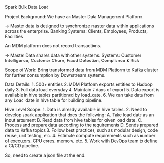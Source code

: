 Spark Bulk Data Load

Project Background:
We have an Master Data Management Platform. 

-> Master data is designed to synchronize master data within applications across the enterprise. 
Banking Systems: Clients, Employees, Products, Facilities

An MDM platform does not record transactions. 

-> Master Data shares data with other systems.
Systems: Customer Intelligence, Customer Churn, Fraud Detection, Compliance & Risk

Scope of Work: Bring transformed data from MDM Platform to Kafka cluster for further consumption by Downstream systems.

Data Details: 1. 500+ entities
	2. MDM Platform exports entities to Hadoop daily
	3. Full data load everyday
	4. Maintain 7 days of export
	5. Data export is available in hive tables partitioned by load_date.
	6. We can take data from any Load_date in hive table for building pipeline.

Hive Level Scope: 1. Data is already available in hive tables.
	2. Need to develop spark application that does the following:
	A. Take load date as an input argument
	B. Read data from hive tables for given load date.
	C. Process and prepare data according to the requirements
	D. Sends prepared data to Kafka topics
	3. Follow best practices, such as modular design, code reuse, unit testing, etc.
	4. Estimate compute requirements such as number of executors, CPU cores, memory, etc.
	5. Work with DevOps team to define a CI/CD pipeline.

So, need to create a json file at the end.
